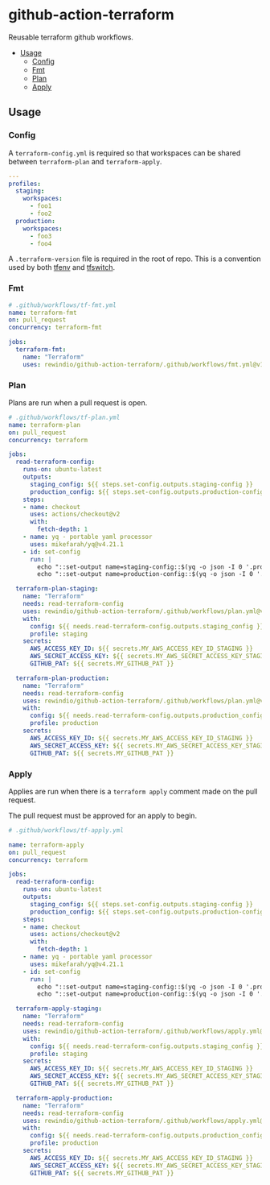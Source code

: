 # github-action-terraform

Reusable terraform github workflows.

<!-- BEGIN mktoc -->
- [Usage](#usage)
  - [Config](#config)
  - [Fmt](#fmt)
  - [Plan](#plan)
  - [Apply](#apply)
<!-- END mktoc -->

## Usage

### Config

A `terraform-config.yml` is required so that workspaces can be shared between `terraform-plan` and `terraform-apply`.

```yaml
---
profiles:
  staging:
    workspaces:
      - foo1
      - foo2
  production:
    workspaces:
      - foo3
      - foo4
```

A `.terraform-version` file is required in the root of repo. This is a convention used by both [tfenv](https://github.com/tfutils/tfenv) and [tfswitch](https://github.com/warrensbox/terraform-switcher).

### Fmt


```yaml
# .github/workflows/tf-fmt.yml
name: terraform-fmt
on: pull_request
concurrency: terraform-fmt

jobs:
  terraform-fmt:
    name: "Terraform"
    uses: rewindio/github-action-terraform/.github/workflows/fmt.yml@v1
```

### Plan

Plans are run when a pull request is open.

```yaml
# .github/workflows/tf-plan.yml
name: terraform-plan
on: pull_request
concurrency: terraform

jobs:
  read-terraform-config:
    runs-on: ubuntu-latest
    outputs:
      staging_config: ${{ steps.set-config.outputs.staging-config }}
      production_config: ${{ steps.set-config.outputs.production-config }}
    steps:
    - name: checkout
      uses: actions/checkout@v2
      with:
        fetch-depth: 1
    - name: yq - portable yaml processor
      uses: mikefarah/yq@v4.21.1
    - id: set-config
      run: |
        echo "::set-output name=staging-config::$(yq -o json -I 0 '.profiles.staging.workspaces' terraform-config.yml)"
        echo "::set-output name=production-config::$(yq -o json -I 0 '.profiles.production.workspaces' terraform-config.yml)"

  terraform-plan-staging:
    name: "Terraform"
    needs: read-terraform-config
    uses: rewindio/github-action-terraform/.github/workflows/plan.yml@v1
    with:
      config: ${{ needs.read-terraform-config.outputs.staging_config }}
      profile: staging
    secrets:
      AWS_ACCESS_KEY_ID: ${{ secrets.MY_AWS_ACCESS_KEY_ID_STAGING }}
      AWS_SECRET_ACCESS_KEY: ${{ secrets.MY_AWS_SECRET_ACCESS_KEY_STAGING }}
      GITHUB_PAT: ${{ secrets.MY_GITHUB_PAT }}

  terraform-plan-production:
    name: "Terraform"
    needs: read-terraform-config
    uses: rewindio/github-action-terraform/.github/workflows/plan.yml@v1
    with:
      config: ${{ needs.read-terraform-config.outputs.production_config }}
      profile: production
    secrets:
      AWS_ACCESS_KEY_ID: ${{ secrets.MY_AWS_ACCESS_KEY_ID_STAGING }}
      AWS_SECRET_ACCESS_KEY: ${{ secrets.MY_AWS_SECRET_ACCESS_KEY_STAGING }}
      GITHUB_PAT: ${{ secrets.MY_GITHUB_PAT }}
```

### Apply

Applies are run when there is a `terraform apply` comment made on the pull request.

The pull request must be approved for an apply to begin.

```yaml
# .github/workflows/tf-apply.yml

name: terraform-apply
on: pull_request
concurrency: terraform

jobs:
  read-terraform-config:
    runs-on: ubuntu-latest
    outputs:
      staging_config: ${{ steps.set-config.outputs.staging-config }}
      production_config: ${{ steps.set-config.outputs.production-config }}
    steps:
    - name: checkout
      uses: actions/checkout@v2
      with:
        fetch-depth: 1
    - name: yq - portable yaml processor
      uses: mikefarah/yq@v4.21.1
    - id: set-config
      run: |
        echo "::set-output name=staging-config::$(yq -o json -I 0 '.profiles.staging.workspaces' terraform-config.yml)"
        echo "::set-output name=production-config::$(yq -o json -I 0 '.profiles.production.workspaces' terraform-config.yml)"

  terraform-apply-staging:
    name: "Terraform"
    needs: read-terraform-config
    uses: rewindio/github-action-terraform/.github/workflows/apply.yml@v1
    with:
      config: ${{ needs.read-terraform-config.outputs.staging_config }}
      profile: staging
    secrets:
      AWS_ACCESS_KEY_ID: ${{ secrets.MY_AWS_ACCESS_KEY_ID_STAGING }}
      AWS_SECRET_ACCESS_KEY: ${{ secrets.MY_AWS_SECRET_ACCESS_KEY_STAGING }}
      GITHUB_PAT: ${{ secrets.MY_GITHUB_PAT }}

  terraform-apply-production:
    name: "Terraform"
    needs: read-terraform-config
    uses: rewindio/github-action-terraform/.github/workflows/apply.yml@v1
    with:
      config: ${{ needs.read-terraform-config.outputs.production_config }}
      profile: production
    secrets:
      AWS_ACCESS_KEY_ID: ${{ secrets.MY_AWS_ACCESS_KEY_ID_STAGING }}
      AWS_SECRET_ACCESS_KEY: ${{ secrets.MY_AWS_SECRET_ACCESS_KEY_STAGING }}
      GITHUB_PAT: ${{ secrets.MY_GITHUB_PAT }}

```

